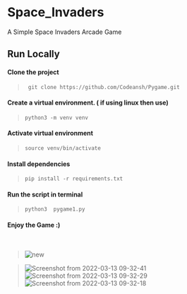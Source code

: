 # Space_Invaders

  A Simple  Space Invaders Arcade Game

## Run Locally

####  Clone the project
> ```  git clone https://github.com/Codeansh/Pygame.git ```

#### Create a virtual environment. ( if using linux then use)
> ``` python3 -m venv venv ```

#### Activate virtual environment
> ``` source venv/bin/activate ```

#### Install dependencies
> ``` pip install -r requirements.txt ```


#### Run the script in terminal

> ``` python3  pygame1.py ```

#### Enjoy the Game :)
<br>

> ![new](https://user-images.githubusercontent.com/73956838/155716832-99571e87-02b8-4cec-ba31-4720599fedc4.png)

> ![Screenshot from 2022-03-13 09-32-41](https://user-images.githubusercontent.com/73956838/158044680-0affedef-9f42-49ce-ad80-383f284a6ff9.png)
> ![Screenshot from 2022-03-13 09-32-29](https://user-images.githubusercontent.com/73956838/158044684-f4cadc65-3613-4a44-a2da-63a72005d1ff.png)
> ![Screenshot from 2022-03-13 09-32-18](https://user-images.githubusercontent.com/73956838/158044686-4662d6ff-6809-43ed-8152-6db52c3c9593.png)
